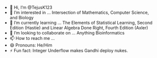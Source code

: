 - 👋 Hi, I’m @TejusK123
- 👀 I’m interested in ... Intersection of Mathematics, Computer Science, and Biology
- 🌱 I’m currently learning ... The Elements of Statistical Learning, Second Edition (Hastie) and Linear Algebra Done Right, Fourth Edition (Axler)
- 💞️ I’m looking to collaborate on ... Anything Bioinformatics
- 📫 How to reach me ... 
- 😄 Pronouns: He/Him
- ⚡ Fun fact: Integer Underflow makes Gandhi deploy nukes.

<!---
TejusK123/TejusK123 is a ✨ special ✨ repository because its `README.md` (this file) appears on your GitHub profile.
You can click the Preview link to take a look at your changes.
--->
